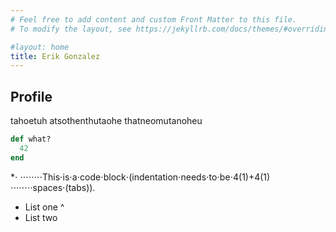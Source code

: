 ```yaml
---
# Feel free to add content and custom Front Matter to this file.
# To modify the layout, see https://jekyllrb.com/docs/themes/#overriding-theme-defaults

#layout: home
title: Erik Gonzalez
---
```


Profile
---

tahoetuh atsothenthutaohe thatneomutanoheu 

~~~ ruby
def what?
  42
end
~~~

*⋅
⋅⋅⋅⋅⋅⋅⋅⋅This⋅is⋅a⋅code⋅block⋅(indentation⋅needs⋅to⋅be⋅4(1)+4(1)
⋅⋅⋅⋅⋅⋅⋅⋅spaces⋅(tabs)).

* List one
^
* List two
